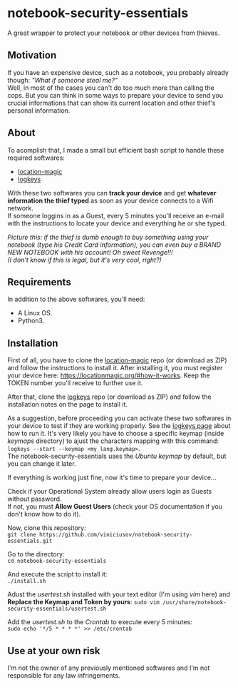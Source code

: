 # notebook-security-essentials
A great wrapper to protect your notebook or other devices from thieves.

## Motivation
If you have an expensive device, such as a notebook, you probably already though: *"What if someone steal me?"*  
Well, in most of the cases you can't do too much more than calling the cops.
But you can think in some ways to prepare your device to send you crucial informations that can show its current location and other thief's personal information.

## About
To acomplish that, I made a small but efficient bash script to handle these required softwares:
- [location-magic](https://github.com/unwiredlabs/location-magic)
- [logkeys](https://github.com/kernc/logkeys)

With these two softwares you can **track your device** and get **whatever information the thief typed** as soon as your device connects to a Wifi network.  
If someone loggins in as a Guest, every 5 minutes you'll receive an e-mail with the instructions to locate your device and everything he or she typed.

*Picture this: if the thief is dumb enough to buy something using your notebook (type his Credit Card information), you can even buy a BRAND NEW NOTEBOOK with his account! Oh sweet Revenge!!!  
(I don't know if this is legal, but it's very cool, right?)*

## Requirements
In addition to the above softwares, you'll need:
- A Linux OS.
- Python3.

## Installation
First of all, you have to clone the [location-magic](https://github.com/unwiredlabs/location-magic) repo (or download as ZIP) and follow the instructions to install it. After installing it, you must register your device here: https://locationmagic.org/#how-it-works. Keep the TOKEN number you'll receive to further use it.

After that, clone the [logkeys](https://github.com/kernc/logkeys) repo (or download as ZIP) and follow the installation notes on the page to install it.

As a suggestion, before proceeding you can activate these two softwares in your device to test if they are working properly.
See the [logkeys page](https://github.com/kernc/logkeys) about how to run it. It's very likely you have to choose a specific keymap (inside *keymaps* directory) to ajust the characters mapping with this command:
`logkeys --start --keymap <my_lang.keymap>`.  
The notebook-security-essentials uses the *Ubuntu keymap* by default, but you can change it later.

If everything is working just fine, now it's time to prepare your device...

Check if your Operational System already allow users login as Guests without password.  
If not, you must **Allow Guest Users** (check your OS documentation if you don't know how to do it).

Now, clone this repository:  
`git clone https://github.com/viniciusov/notebook-security-essentials.git`

Go to the directory:  
`cd notebook-security-essentials`

And execute the script to install it:  
`./install.sh`

Adust the *usertest.sh* installed with your text editor (I'm using *vim* here) and **Replace the Keymap and Token by yours**:
`sudo vim /usr/share/notebook-security-essentials/usertest.sh`

Add the *usertest.sh* to the *Crontab* to execute every 5 minutes:  
`sudo echo '*/5 * * * *' >> /etc/crontab`

## Use at your own risk
I'm not the owner of any previously mentioned softwares and I'm not responsible for any law infringements.
